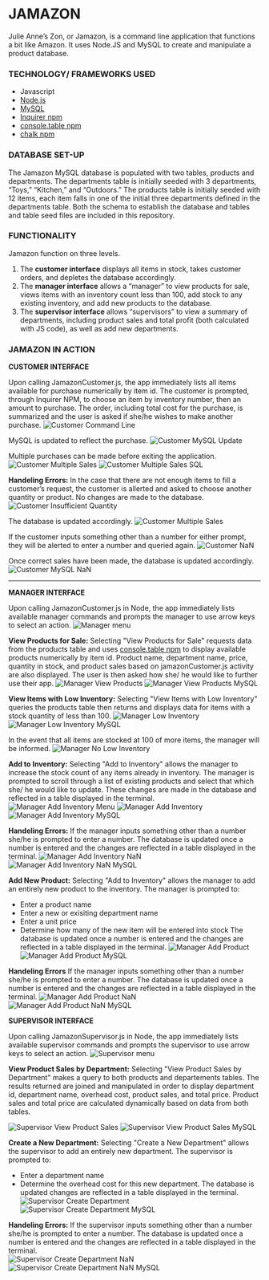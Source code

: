 # JAMAZON # 
Julie Anne’s Zon, or Jamazon, is a command line application that functions a bit like Amazon. It uses Node.JS and MySQL to create and manipulate a product database. 

### TECHNOLOGY/ FRAMEWORKS USED ###
+ Javascript
+ [Node.js](https://nodejs.org/en/)
+ [MySQL](https://www.mysql.com/)
+ [Inquirer npm](https://www.npmjs.com/package/inquirer)
+ [console.table npm](https://www.npmjs.com/package/console.table)
+ [chalk npm](https://www.npmjs.com/package/chalk)

### DATABASE SET-UP ###
The Jamazon MySQL database is populated with two tables, products and departments. The departments table is initially seeded with 3 departments, “Toys,” “Kitchen,” and “Outdoors.” The products table is initially seeded with 12 items, each item falls in one of the initial three departments defined in the departments table. Both the schema to establish the database and tables and table seed files are included in this repository. 

### FUNCTIONALITY ###
Jamazon function on three levels.  
1. The **customer interface** displays all items in stock, takes customer orders, and depletes the database accordingly.  
1. The **manager interface** allows a “manager” to view products for sale, views items with an inventory count less than 100, add stock to any existing inventory, and add new products to the database. 
1. The **supervisor interface** allows  “supervisors” to view a summary of departments, including product sales and total profit (both calculated with JS code), as well as add new departments. 

### JAMAZON IN ACTION ###

__CUSTOMER INTERFACE__

Upon calling JamazonCustomer.js, the app immediately lists all items available for purchase numerically by item id.  The customer is prompted, through Inquirer NPM, to choose an item by inventory number, then an amount to purchase. The order, including total cost for the purchase, is summarized and the user is asked if she/he wishes to make another purchase. 
![Customer Command Line](/images/image15.png)

MySQL is updated to reflect the purchase. 
![Customer MySQL Update](/images/image8.png)

Multiple purchases can be made before exiting the application. 
![Customer Multiple Sales](/images/image4.png)
![Customer Multiple Sales SQL](/images/image4.png)

__Handeling Errors:__
In the case that there are not enough items to fill a customer’s request, the customer is allerted and asked to choose another quantity or product. No changes are made to the database. 
![Customer Insufficient Quantity](/images/image3.png)

The database is updated accordingly. 
![Customer Multiple Sales](/images/image11.png)

If the customer inputs something other than a number for either prompt, they will be alerted to enter a number and queried again. 
![Customer NaN](/images/image23.png)

Once correct sales have been made, the database is updated accordingly.
![Customer MySQL NaN](/images/image9.png)

___

__MANAGER INTERFACE__

Upon calling JamazonCustomer.js in Node, the app immediately lists available manager commands and prompts the manager to use arrow keys to select an action. 
![Manager menu](/images/image16.png)

__View Products for Sale:__ 
Selecting "View Products for Sale" requests data from the products table and uses [console.table npm](https://www.npmjs.com/package/console.table) to display available products numerically by item id. Product name, department name, price, quantity in stock, and product sales based on jamazonCustomer.js activity are also displayed.  The user is then asked how she/ he would like to further use their app. 
![Manager View Products](/images/image31.png)
![Manager View Products MySQL](/images/image.png)

__View Items with Low Inventory:__ 
Selecting "View Items with Low Inventory" queries the products table then returns and displays data for items with a stock quantity of less than 100. 
![Manager Low Inventory](/images/image1.png)
![Manager Low Inventory MySQL](/images/image.png)

In the event that all items are stocked at 100 of more items, the manager will be informed. 
![Manager No Low Inventory](/images/image18.png)

__Add to Inventory:__ 
Selecting "Add to Inventory" allows the manager to increase the stock count of any items already in inventory. The manager is prompted to scroll through a list of existing products and select that which she/ he would like to update. These changes are made in the database and reflected in a table displayed in the terminal.   
![Manager Add Inventory Menu](/images/image2.png)
![Manager Add Inventory](/images/image6.png)
![Manager Add Inventory MySQL](/images/image27.png)

__Handeling Errors:__ 
If the manager inputs something other than a number she/he is prompted to enter a number. The database is updated once a number is entered and the changes are reflected in a table displayed in the terminal. 
![Manager Add Inventory NaN](/images/image13.png)
![Manager Add Inventory NaN MySQL](/images/image.png)

__Add New Product:__ 
Selecting "Add to Inventory" allows the manager to add an entirely new product to the inventory. The manager is prompted to: 
* Enter a product name
* Enter a new or exisiting department name 
* Enter a unit price
* Determine how many of the new item will be entered into stock
The database is updated once a number is entered and the changes are reflected in a table displayed in the terminal. 
![Manager Add Product](/images/image24.png) 
![Manager Add Product MySQL](/images/image.png)

__Handeling Errors__
If the manager inputs something other than a number she/he is prompted to enter a number. The database is updated once a number is entered and the changes are reflected in a table displayed in the terminal. 
![Manager Add Product NaN](/images/image19.png)
![Manager Add Product NaN MySQL](/images/image17.png)

__SUPERVISOR INTERFACE__

Upon calling JamazonSupervisor.js in Node, the app immediately lists available supervisor commands and prompts the supervisor to use arrow keys to select an action.
![Supervisor menu](/images/image22.png)

__View Product Sales by Department:__ 
Selecting "View Product Sales by Department" makes a query to both products and departements tables.  The results returned are joined and manipulated in order to display department id, department name, overhead cost, product sales, and total price.  Product sales and total price are calculated dynamically based on data from both tables. 

![Supervisor View Product Sales](/images/image.png)
![Supervisor View Product Sales MySQL](/images/image.png)

__Create a New Department:__ 
Selecting "Create a New Department" allows the supervisor to add an entirely new department. The supervisor is prompted to: 
* Enter a department name
* Determine the overhead cost for this new department. 
The database is updated changes are reflected in a table displayed in the terminal. 
![Supervisor Create Department](/images/image14.png)
![Supervisor Create Department MySQL](/images/image20.png)

__Handeling Errors:__ 
If the supervisor inputs something other than a number she/he is prompted to enter a number. The database is updated once a number is entered and the changes are reflected in a table displayed in the terminal.  
![Supervisor Create Department NaN](/images/image.png)
![Supervisor Create Department NaN MySQL](/images/image.png)
